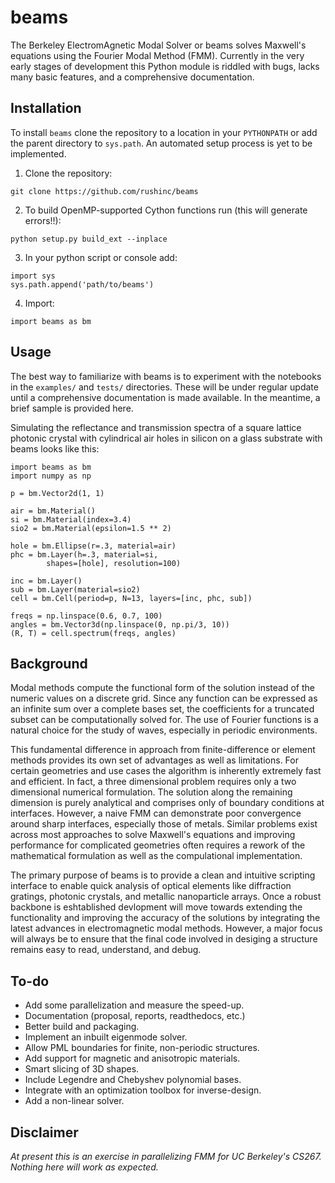 # beams
The Berkeley ElectromAgnetic Modal Solver or beams solves Maxwell's equations using the Fourier Modal Method (FMM). Currently in the very early stages of development this Python module is riddled with bugs, lacks many basic features, and a comprehensive documentation.

## Installation
To install `beams` clone the repository to a location in your `PYTHONPATH` or add the parent directory to `sys.path`. An automated setup process is yet to be implemented.
1. Clone the repository: 
```
git clone https://github.com/rushinc/beams
```
2. To build OpenMP-supported Cython functions run (this will generate errors!!):
```
python setup.py build_ext --inplace
```
3. In your python script or console add: 
```
import sys
sys.path.append('path/to/beams')
```
4. Import:
```
import beams as bm
```

## Usage
The best way to familiarize with beams is to experiment with the notebooks in the `examples/` and `tests/` directories. These will be under regular update until a comprehensive documentation is made available. In the meantime, a brief sample is provided here.

Simulating the reflectance and transmission spectra of a square lattice photonic crystal with cylindrical air holes in silicon on a glass substrate with beams looks like this:
```
import beams as bm
import numpy as np

p = bm.Vector2d(1, 1)

air = bm.Material()
si = bm.Material(index=3.4)
sio2 = bm.Material(epsilon=1.5 ** 2)

hole = bm.Ellipse(r=.3, material=air)
phc = bm.Layer(h=.3, material=si,
        shapes=[hole], resolution=100)

inc = bm.Layer()
sub = bm.Layer(material=sio2)
cell = bm.Cell(period=p, N=13, layers=[inc, phc, sub])

freqs = np.linspace(0.6, 0.7, 100)
angles = bm.Vector3d(np.linspace(0, np.pi/3, 10))
(R, T) = cell.spectrum(freqs, angles)
```

## Background
Modal methods compute the functional form of the solution instead of the numeric values on a discrete grid. Since any function can be expressed as an infinite sum over a complete bases set, the coefficients for a truncated subset can be computationally solved for. The use of Fourier functions is a natural choice for the study of waves, especially in periodic environments.

This fundamental difference in approach from finite-difference or element methods provides its own set of advantages as well as limitations. For certain geometries and use cases the algorithm is inherently extremely fast and efficient. In fact, a three dimensional problem requires only a two dimensional numerical formulation. The solution along the remaining dimension is purely analytical and comprises only of boundary conditions at interfaces. However, a naive FMM can demonstrate poor convergence around sharp interfaces, especially those of metals. Similar problems exist across most approaches to solve Maxwell's equations and improving performance for complicated geometries often requires a rework of the mathematical formulation as well as the compulational implementation.

The primary purpose of beams is to provide a clean and intuitive scripting interface to enable quick analysis of optical elements like diffraction gratings, photonic crystals, and metallic nanoparticle arrays. Once a robust backbone is eshtablished devlopment will move towards extending the functionality and improving the accuracy of the solutions by integrating the latest advances in electromagnetic modal methods. However, a major focus will always be to ensure that the final code involved in desiging a structure remains easy to read, understand, and debug.

## To-do
- Add some parallelization and measure the speed-up.
- Documentation (proposal, reports, readthedocs, etc.)
- Better build and packaging.
- Implement an inbuilt eigenmode solver.
- Allow PML boundaries for finite, non-periodic structures.
- Add support for magnetic and anisotropic materials.
- Smart slicing of 3D shapes.
- Include Legendre and Chebyshev polynomial bases.
- Integrate with an optimization toolbox for inverse-design.
- Add a non-linear solver.

## Disclaimer
*At present this is an exercise in parallelizing FMM for UC Berkeley's CS267. Nothing here will work as expected.*
